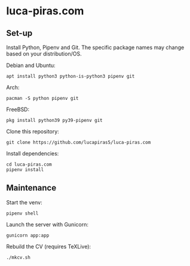 # luca-piras.com

## Set-up

Install Python, Pipenv and Git. The specific package names may change based on your distribution/OS.

Debian and Ubuntu:

```
apt install python3 python-is-python3 pipenv git
```

Arch:

```
pacman -S python pipenv git
```

FreeBSD:

```
pkg install python39 py39-pipenv git
```

Clone this repository:

```
git clone https://github.com/lucapiras5/luca-piras.com
```

Install dependencies:

```
cd luca-piras.com
pipenv install
```

## Maintenance

Start the venv:

```
pipenv shell
```

Launch the server with Gunicorn:

```
gunicorn app:app
```

Rebuild the CV (requires TeXLive):

```
./mkcv.sh
```

